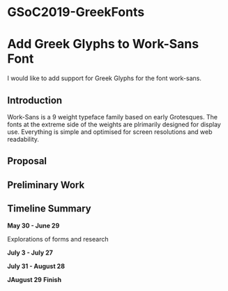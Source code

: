 # GSoC2019-GreekFonts
# Add Greek Glyphs to Work-Sans Font 
I would like to add support for Greek Glyphs for the font work-sans.
## Introduction 
Work-Sans is a 9 weight typeface family based on early Grotesques. The fonts at the extreme side of the weights are plrimarily designed for display use. Everything is simple and optimised for screen resolutions and web readability.
## Proposal

## Preliminary Work

## Timeline Summary

**May 30 - June 29** 

Explorations of forms and research 

**July 3 - July 27**

**July 31 - August 28**

**JAugust 29**
**Finish**

